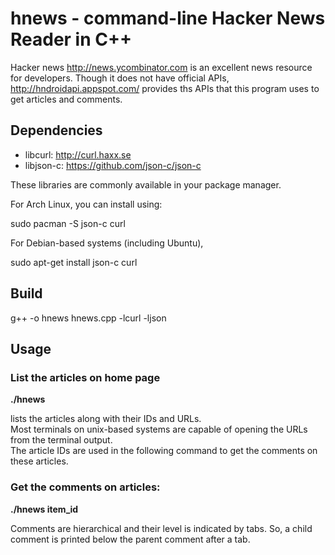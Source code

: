 # hnews - command-line Hacker News Reader in C++

Hacker news http://news.ycombinator.com is an excellent news resource for developers. 
Though it does not have official APIs, http://hndroidapi.appspot.com/ provides ths 
APIs that this program uses to get articles and comments.

## Dependencies

* libcurl: http://curl.haxx.se
* libjson-c: https://github.com/json-c/json-c

These libraries are commonly available in your package manager.

For Arch Linux, you can install using:

sudo pacman -S json-c curl

For Debian-based systems (including Ubuntu), 

sudo apt-get install json-c curl

## Build
g++ -o hnews hnews.cpp -lcurl -ljson

## Usage

### List the articles on home page

**./hnews**  

lists the articles along with their IDs and URLs.  
Most terminals on unix-based systems are capable of opening the URLs from the terminal output.  
The article IDs are used in the following command to get the comments on these articles.  

### Get the comments on articles:  

**./hnews item_id**  

Comments are hierarchical and their level is indicated by tabs. So, a child comment is printed below the parent comment after a tab.

